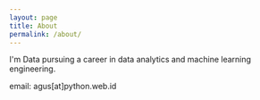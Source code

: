 ```yaml
---
layout: page
title: About
permalink: /about/
---
```


I'm Data pursuing a career in data analytics and machine learning engineering.

email: agus[at]python.web.id
